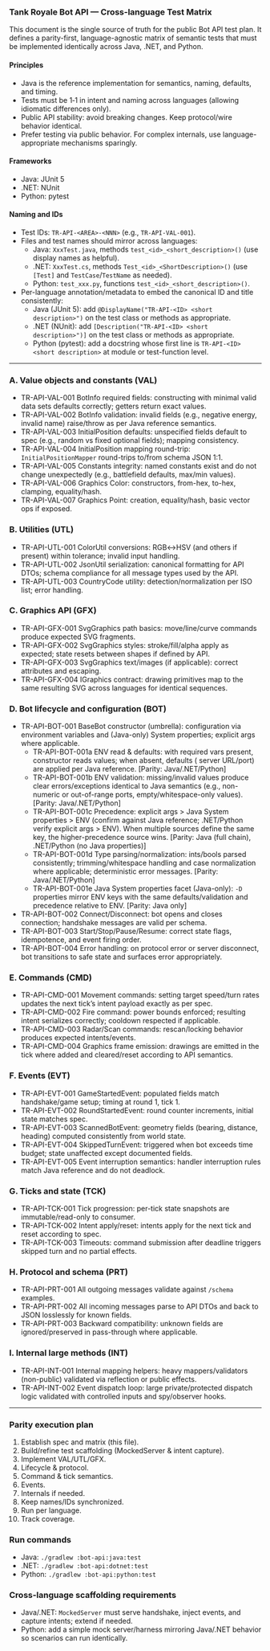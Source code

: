 ### Tank Royale Bot API — Cross-language Test Matrix

This document is the single source of truth for the public Bot API test plan. It defines a parity-first,
language-agnostic matrix of semantic tests that must be implemented identically across Java, .NET, and Python.

#### Principles

- Java is the reference implementation for semantics, naming, defaults, and timing.
- Tests must be 1‑1 in intent and naming across languages (allowing idiomatic differences only).
- Public API stability: avoid breaking changes. Keep protocol/wire behavior identical.
- Prefer testing via public behavior. For complex internals, use language-appropriate mechanisms sparingly.

#### Frameworks

- Java: JUnit 5
- .NET: NUnit
- Python: pytest

#### Naming and IDs

- Test IDs: `TR-API-<AREA>-<NNN>` (e.g., `TR-API-VAL-001`).
- Files and test names should mirror across languages:
    - Java: `XxxTest.java`, methods `test_<id>_<short_description>()` (use display names as helpful).
    - .NET: `XxxTest.cs`, methods `Test_<id>_<ShortDescription>()` (use `[Test]` and `TestCase`/`TestName` as needed).
    - Python: `test_xxx.py`, functions `test_<id>_<short_description>()`.
- Per-language annotation/metadata to embed the canonical ID and title consistently:
    - Java (JUnit 5): add `@DisplayName("TR-API-<ID> <short description>")` on the test class or methods as appropriate.
    - .NET (NUnit): add `[Description("TR-API-<ID> <short description>")]` on the test class or methods as appropriate.
    - Python (pytest): add a docstring whose first line is `TR-API-<ID> <short description>` at module or test-function
      level.

---

### A. Value objects and constants (VAL)

- TR-API-VAL-001 BotInfo required fields: constructing with minimal valid data sets defaults correctly; getters return
  exact values.
- TR-API-VAL-002 BotInfo validation: invalid fields (e.g., negative energy, invalid name) raise/throw as per Java
  reference semantics.
- TR-API-VAL-003 InitialPosition defaults: unspecified fields default to spec (e.g., random vs fixed optional fields);
  mapping consistency.
- TR-API-VAL-004 InitialPosition mapping round-trip: `InitialPositionMapper` round-trips to/from schema JSON 1:1.
- TR-API-VAL-005 Constants integrity: named constants exist and do not change unexpectedly (e.g., battlefield defaults,
  max/min values).
- TR-API-VAL-006 Graphics Color: constructors, from-hex, to-hex, clamping, equality/hash.
- TR-API-VAL-007 Graphics Point: creation, equality/hash, basic vector ops if exposed.

### B. Utilities (UTL)

- TR-API-UTL-001 ColorUtil conversions: RGB↔HSV (and others if present) within tolerance; invalid input handling.
- TR-API-UTL-002 JsonUtil serialization: canonical formatting for API DTOs; schema compliance for all message types used
  by the API.
- TR-API-UTL-003 CountryCode utility: detection/normalization per ISO list; error handling.

### C. Graphics API (GFX)

- TR-API-GFX-001 SvgGraphics path basics: move/line/curve commands produce expected SVG fragments.
- TR-API-GFX-002 SvgGraphics styles: stroke/fill/alpha apply as expected; state resets between shapes if defined by API.
- TR-API-GFX-003 SvgGraphics text/images (if applicable): correct attributes and escaping.
- TR-API-GFX-004 IGraphics contract: drawing primitives map to the same resulting SVG across languages for identical
  sequences.

### D. Bot lifecycle and configuration (BOT)

- TR-API-BOT-001 BaseBot constructor (umbrella): configuration via environment variables and (Java-only) System
  properties; explicit args where applicable.
    - TR-API-BOT-001a ENV read & defaults: with required vars present, constructor reads values; when absent, defaults (
      server URL/port) are applied per Java reference. [Parity: Java/.NET/Python]
    - TR-API-BOT-001b ENV validation: missing/invalid values produce clear errors/exceptions identical to Java
      semantics (e.g., non-numeric or out-of-range ports, empty/whitespace-only values). [Parity: Java/.NET/Python]
    - TR-API-BOT-001c Precedence: explicit args > Java System properties > ENV (confirm against Java reference;
      .NET/Python verify explicit args > ENV). When multiple sources define the same key, the higher-precedence source
      wins. [Parity: Java (full chain), .NET/Python (no Java properties)]
    - TR-API-BOT-001d Type parsing/normalization: ints/bools parsed consistently; trimming/whitespace handling and case
      normalization where applicable; deterministic error messages. [Parity: Java/.NET/Python]
    - TR-API-BOT-001e Java System properties facet (Java-only): `-D` properties mirror ENV keys with the same
      defaults/validation and precedence relative to ENV. [Parity: Java only]
- TR-API-BOT-002 Connect/Disconnect: bot opens and closes connection; handshake messages are valid per schema.
- TR-API-BOT-003 Start/Stop/Pause/Resume: correct state flags, idempotence, and event firing order.
- TR-API-BOT-004 Error handling: on protocol error or server disconnect, bot transitions to safe state and surfaces
  error appropriately.

### E. Commands (CMD)

- TR-API-CMD-001 Movement commands: setting target speed/turn rates updates the next tick’s intent payload exactly as
  per spec.
- TR-API-CMD-002 Fire command: power bounds enforced; resulting intent serializes correctly; cooldown respected if
  applicable.
- TR-API-CMD-003 Radar/Scan commands: rescan/locking behavior produces expected intents/events.
- TR-API-CMD-004 Graphics frame emission: drawings are emitted in the tick where added and cleared/reset according to
  API semantics.

### F. Events (EVT)

- TR-API-EVT-001 GameStartedEvent: populated fields match handshake/game setup; timing at round 1, tick 1.
- TR-API-EVT-002 RoundStartedEvent: round counter increments, initial state matches spec.
- TR-API-EVT-003 ScannedBotEvent: geometry fields (bearing, distance, heading) computed consistently from world state.
- TR-API-EVT-004 SkippedTurnEvent: triggered when bot exceeds time budget; state unaffected except documented fields.
- TR-API-EVT-005 Event interruption semantics: handler interruption rules match Java reference and do not deadlock.

### G. Ticks and state (TCK)

- TR-API-TCK-001 Tick progression: per-tick state snapshots are immutable/read-only to consumer.
- TR-API-TCK-002 Intent apply/reset: intents apply for the next tick and reset according to spec.
- TR-API-TCK-003 Timeouts: command submission after deadline triggers skipped turn and no partial effects.

### H. Protocol and schema (PRT)

- TR-API-PRT-001 All outgoing messages validate against `/schema` examples.
- TR-API-PRT-002 All incoming messages parse to API DTOs and back to JSON losslessly for known fields.
- TR-API-PRT-003 Backward compatibility: unknown fields are ignored/preserved in pass-through where applicable.

### I. Internal large methods (INT)

- TR-API-INT-001 Internal mapping helpers: heavy mappers/validators (non-public) validated via reflection or public
  effects.
- TR-API-INT-002 Event dispatch loop: large private/protected dispatch logic validated with controlled inputs and
  spy/observer hooks.

---

### Parity execution plan

1) Establish spec and matrix (this file).
2) Build/refine test scaffolding (MockedServer & intent capture).
3) Implement VAL/UTL/GFX.
4) Lifecycle & protocol.
5) Command & tick semantics.
6) Events.
7) Internals if needed.
8) Keep names/IDs synchronized.
9) Run per language.
10) Track coverage.

### Run commands

- Java: `./gradlew :bot-api:java:test`
- .NET: `./gradlew :bot-api:dotnet:test`
- Python: `./gradlew :bot-api:python:test`

### Cross-language scaffolding requirements

- Java/.NET: `MockedServer` must serve handshake, inject events, and capture intents; extend if needed.
- Python: add a simple mock server/harness mirroring Java/.NET behavior so scenarios can run identically.
